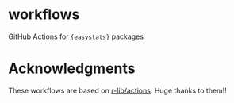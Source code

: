 # workflows

GitHub Actions for `{easystats}` packages

# Acknowledgments

These workflows are based on [r-lib/actions](https://github.com/r-lib/actions). Huge thanks to them!!
